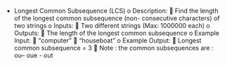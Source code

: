 - Longest Common Subsequence (LCS)
o Description:
 Find the length of the longest common subsequence (non- consecutive characters) of two strings
o Inputs:
 Two different strings (Max: 1000000 each)
o Outputs:
 The length of the longest common subsequence
o Example Input:
 “computer”
 “houseboat”
o Example Output:
 Longest common subsequence = 3
 Note : the common subsequences are : ou– oue - out
